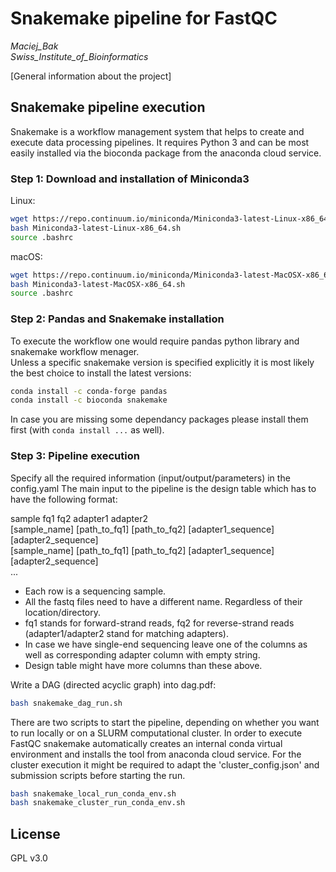 # Snakemake pipeline for FastQC
*Maciej_Bak  
Swiss_Institute_of_Bioinformatics*

[General information about the project]

## Snakemake pipeline execution
Snakemake is a workflow management system that helps to create and execute data processing pipelines. It requires Python 3 and can be most easily installed via the bioconda package from the anaconda cloud service.

### Step 1: Download and installation of Miniconda3
Linux:
  ```bash
  wget https://repo.continuum.io/miniconda/Miniconda3-latest-Linux-x86_64.sh
  bash Miniconda3-latest-Linux-x86_64.sh
  source .bashrc
  ```

macOS:
  ```bash
  wget https://repo.continuum.io/miniconda/Miniconda3-latest-MacOSX-x86_64.sh
  bash Miniconda3-latest-MacOSX-x86_64.sh
  source .bashrc
  ```

### Step 2: Pandas and Snakemake installation

To execute the workflow one would require pandas python library and snakemake workflow menager.  
Unless a  specific snakemake version is specified explicitly it is most likely the best choice to install the latest versions:
  ```bash
  conda install -c conda-forge pandas
  conda install -c bioconda snakemake
  ```

In case you are missing some dependancy packages please install them first (with `conda install ...` as well).

### Step 3: Pipeline execution
Specify all the required information (input/output/parameters) in the config.yaml 
The main input to the pipeline is the design table which has to have the following format:

sample  fq1 fq2 adapter1  adapter2  
[sample_name] [path_to_fq1] [path_to_fq2] [adapter1_sequence] [adapter2_sequence]  
[sample_name] [path_to_fq1] [path_to_fq2] [adapter1_sequence] [adapter2_sequence]  
...

* Each row is a sequencing sample.
* All the fastq files need to have a different name. Regardless of their location/directory.
* fq1 stands for forward-strand reads, fq2 for reverse-strand reads (adapter1/adapter2 stand for matching adapters).
* In case we have single-end sequencing leave one of the columns as well as corresponding adapter column with empty string.
* Design table might have more columns than these above.


Write a DAG (directed acyclic graph) into dag.pdf:
  ```bash
  bash snakemake_dag_run.sh
  ```

There are two scripts to start the pipeline, depending on whether you want to run locally or on a SLURM computational cluster. In order to execute FastQC snakemake automatically creates an internal conda virtual environment and installs the tool from anaconda cloud service. For the cluster execution it might be required to adapt the 'cluster_config.json' and submission scripts before starting the run.
  ```bash
  bash snakemake_local_run_conda_env.sh
  bash snakemake_cluster_run_conda_env.sh
  ```

## License

GPL v3.0

